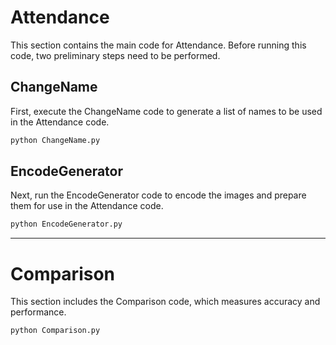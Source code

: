 
# Attendance

This section contains the main code for Attendance. Before running this code, two preliminary steps need to be performed.

## ChangeName

First, execute the ChangeName code to generate a list of names to be used in the Attendance code.

```bash
python ChangeName.py
```

## EncodeGenerator

Next, run the EncodeGenerator code to encode the images and prepare them for use in the Attendance code.

```bash
python EncodeGenerator.py
```

---

# Comparison

This section includes the Comparison code, which measures accuracy and performance.

```bash
python Comparison.py
```
